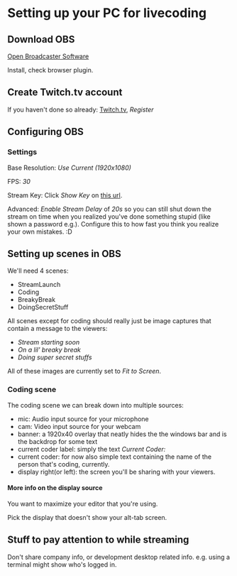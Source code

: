 # Setting up your PC for livecoding

## Download OBS
[Open Broadcaster Software](https://obsproject.com/)

Install, check browser plugin.

## Create Twitch.tv account
If you haven't done so already:
[Twitch.tv](https://twitch.tv), _Register_

## Configuring OBS
### Settings
Base Resolution: _Use Current (1920x1080)_

FPS: _30_

Stream Key: Click _Show Key_ on [this url](https://www.twitch.tv/cgk_livecoding/dashboard/settings/streamkey).

Advanced: _Enable Stream Delay_ of _20s_ so you can still shut down the stream on time when you realized you've done something stupid (like shown a password e.g.).
Configure this to how fast you think you realize your own mistakes. :D

## Setting up scenes in OBS
We'll need 4 scenes:

* StreamLaunch
* Coding
* BreakyBreak
* DoingSecretStuff

All scenes except for coding should really just be image captures that contain a message to the viewers:

* _Stream starting soon_
* _On a lil' breaky break_
* _Doing super secret stuffs_

All of these images are currently set to _Fit to Screen_.

### Coding scene
The coding scene we can break down into multiple sources:

* mic: Audio input source for your microphone
* cam: Video input source for your webcam
* banner: a 1920x40 overlay that neatly hides the the windows bar and is the backdrop for some text
* current coder label: simply the text _Current Coder:_
* current coder: for now also simple text containing the name of the person that's coding, currently.
* display right(or left): the screen you'll be sharing with your viewers.

#### More info on the display source
You want to maximize your editor that you're using.

Pick the display that doesn't show your alt-tab screen.

## Stuff to pay attention to while streaming
Don't share company info, or development desktop related info. e.g. using a terminal might show who's logged in.


